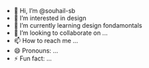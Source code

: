 - 👋 Hi, I’m @souhail-sb 
- 👀 I’m interested in design 
- 🌱 I’m currently learning design fondamontals 
- 💞️ I’m looking to collaborate on ...
- 📫 How to reach me ...
- 😄 Pronouns: ...
- ⚡ Fun fact: ...

<!---
souhail-sb/souhail-sb is a ✨ special ✨ repository because its `README.md` (this file) appears on your GitHub profile.
You can click the Preview link to take a look at your changes.
--->
